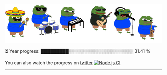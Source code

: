<div align="center">
  <img src="/.github/img/5e51b3b0337309d672efd94c.gif">
</div>

⏳ Year progress: █████████░░░░░░░░░░░░░░░░░░░░░ 31.41 %

You can also watch the progress on [twitter](https://twitter.com/year_progress) [![Node.js CI](https://github.com/thatoranzhevyy/thatoranzhevyy/actions/workflows/node.js.yml/badge.svg?branch=master&event=schedule)](https://github.com/thatoranzhevyy/thatoranzhevyy/actions/workflows/node.js.yml)

---


